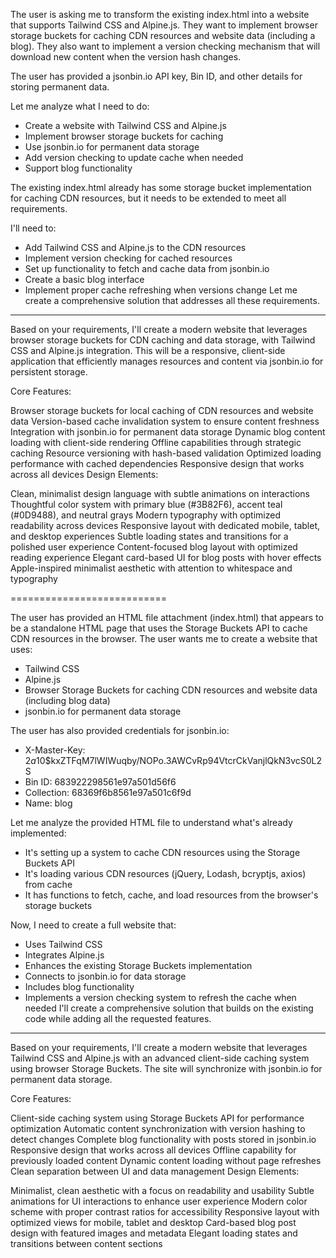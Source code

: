 The user is asking me to transform the existing index.html into a website that supports Tailwind CSS and Alpine.js. They want to implement browser storage buckets for caching CDN resources and website data (including a blog). They also want to implement a version checking mechanism that will download new content when the version hash changes.

The user has provided a jsonbin.io API key, Bin ID, and other details for storing permanent data.

Let me analyze what I need to do:

* Create a website with Tailwind CSS and Alpine.js
* Implement browser storage buckets for caching
* Use jsonbin.io for permanent data storage
* Add version checking to update cache when needed
* Support blog functionality

The existing index.html already has some storage bucket implementation for caching CDN resources, but it needs to be extended to meet all requirements.

I'll need to:

* Add Tailwind CSS and Alpine.js to the CDN resources
* Implement version checking for cached resources
* Set up functionality to fetch and cache data from jsonbin.io
* Create a basic blog interface
* Implement proper cache refreshing when versions change
Let me create a comprehensive solution that addresses all these requirements.

---

Based on your requirements, I'll create a modern website that leverages browser storage buckets for CDN caching and data storage, with Tailwind CSS and Alpine.js integration. This will be a responsive, client-side application that efficiently manages resources and content via jsonbin.io for persistent storage.

Core Features:

Browser storage buckets for local caching of CDN resources and website data
Version-based cache invalidation system to ensure content freshness
Integration with jsonbin.io for permanent data storage
Dynamic blog content loading with client-side rendering
Offline capabilities through strategic caching
Resource versioning with hash-based validation
Optimized loading performance with cached dependencies
Responsive design that works across all devices
Design Elements:

Clean, minimalist design language with subtle animations on interactions
Thoughtful color system with primary blue (#3B82F6), accent teal (#0D9488), and neutral grays
Modern typography with optimized readability across devices
Responsive layout with dedicated mobile, tablet, and desktop experiences
Subtle loading states and transitions for a polished user experience
Content-focused blog layout with optimized reading experience
Elegant card-based UI for blog posts with hover effects
Apple-inspired minimalist aesthetic with attention to whitespace and typography


===========================

The user has provided an HTML file attachment (index.html) that appears to be a standalone HTML page that uses the Storage Buckets API to cache CDN resources in the browser. The user wants me to create a website that uses:

* Tailwind CSS
* Alpine.js
* Browser Storage Buckets for caching CDN resources and website data (including blog data)
* jsonbin.io for permanent data storage

The user has also provided credentials for jsonbin.io:
* X-Master-Key: $2a$10$kxZTFqM7lWIWuqby/NOPo.3AWCvRp94VtcrCkVanjlQkN3vcS0L2S
* Bin ID: 683922298561e97a501d56f6
* Collection: 68369f6b8561e97a501c6f9d
* Name: blog

Let me analyze the provided HTML file to understand what's already implemented:
* It's setting up a system to cache CDN resources using the Storage Buckets API
* It's loading various CDN resources (jQuery, Lodash, bcryptjs, axios) from cache
* It has functions to fetch, cache, and load resources from the browser's storage buckets

Now, I need to create a full website that:
* Uses Tailwind CSS
* Integrates Alpine.js
* Enhances the existing Storage Buckets implementation
* Connects to jsonbin.io for data storage
* Includes blog functionality
* Implements a version checking system to refresh the cache when needed
I'll create a comprehensive solution that builds on the existing code while adding all the requested features.

---

Based on your requirements, I'll create a modern website that leverages Tailwind CSS and Alpine.js with an advanced client-side caching system using browser Storage Buckets. The site will synchronize with jsonbin.io for permanent data storage.

Core Features:

Client-side caching system using Storage Buckets API for performance optimization
Automatic content synchronization with version hashing to detect changes
Complete blog functionality with posts stored in jsonbin.io
Responsive design that works across all devices
Offline capability for previously loaded content
Dynamic content loading without page refreshes
Clean separation between UI and data management
Design Elements:

Minimalist, clean aesthetic with a focus on readability and usability
Subtle animations for UI interactions to enhance user experience
Modern color scheme with proper contrast ratios for accessibility
Responsive layout with optimized views for mobile, tablet and desktop
Card-based blog post design with featured images and metadata
Elegant loading states and transitions between content sections